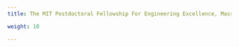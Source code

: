 ```yaml
---
title: The MIT Postdoctoral Fellowship For Engineering Excellence, Massachusetts Institute of Technology, 2023

weight: 10

---
```

